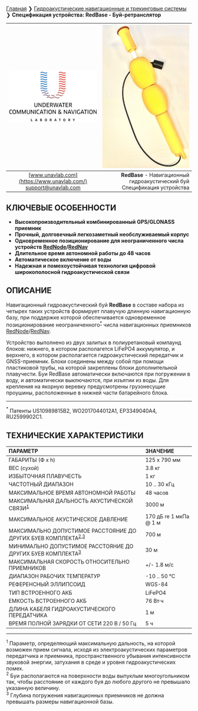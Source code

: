 [Главная](/README_RU) ❯ [Гидроакустические навигационные и трекинговые системы](/navigation_and_tracking_systems_ru) ❯ **Спецификация устройства: RedBase - Буй-ретранслятор**

<div style="page-break-after: always;"></div>

| ![logo](/documentation/sm_logo.png) | ![def_redbase_v2](/documentation/def_redbase_v2.png) |
| :---: | ---: |
| [www.unavlab.com](https://www.unavlab.com/) <br/> [support@unavlab.com](mailto:support@unavlab.com) | **RedBase** - Навигационный гидроакустический буй <br/> Спецификация устройства |

## КЛЮЧЕВЫЕ ОСОБЕННОСТИ

* **Высокопроизводительный комбинированный GPS/GLONASS приемник**
* **Прочный, долговечный легкозаметный необслуживаемый корпус**
* **Одновременное позиционирование для неограниченного числа устройств [RedNode](RedNODE_Specification_ru.md)/[RedNav](RedNAV_Specification_ru.md)**
* **Длительное время автономной работы до 48 часов**
* **Автоматическое включение от воды**
* **Надежная и помехоустойчивая технология цифровой широкополосной гидроакустической связи**

## ОПИСАНИЕ

Навигационный гидроакустический буй **RedBase** в составе набора из четырех таких устройств формирует плавучую длинную навигационную базу, 
при поддержке которой обеспечивается одновременное позиционирование неограниченного<sup>[*](#footnote_a1)</sup> числа навигационных приемников [RedNode](RedNODE_Specification_ru.md)/[RedNav](RedNAV_Specification_en.md).  

Устройство выполнено из двух залитых в полиуретановый компаунд блоков: нижнего, в котором располагется LiFePO4 аккумулятор, и верхнего, в котором располагается гидроакустический передатчик и GNSS-приемник. Блоки соединены между собой при помощи пластиковой трубы, на которой закреплены блоки дополнительной плавучести.
Буи RedBase автоматически включаются при погружении в воду, и автоматически выключаются, при изъятии из воды. 
Для крепления на якорную веревку предусмотрены грузонесущие проушины, расположенные в нижней части батарейного блока.

_________
<a name="footnote_a1"><sup>*</sup></a> Патенты US10989815B2, WO2017044012A1, EP3349040A4, RU2599902C1.  

<div style="page-break-after: always;"></div>

## ТЕХНИЧЕСКИЕ ХАРАКТЕРИСТИКИ

| ПАРАМЕТР | ЗНАЧЕНИЕ |
| :--- | :--- |
| ГАБАРИТЫ (Ф х h) | 125 x 790 мм |
| ВЕС (сухой) | 3.8 кг |
| ИЗБЫТОЧНАЯ ПЛАВУЧЕСТЬ | 1 кг |
| ЧАСТОТНЫЙ ДИАПАЗОН | 10 .. 30 кГц |
| МАКСИМАЛЬНОЕ ВРЕМЯ АВТОНОМНОЙ РАБОТЫ | 48 часов |
| МАКСИМАЛЬНАЯ ДАЛЬНОСТЬ АКУСТИЧЕСКОЙ СВЯЗИ<sup>[1](#footnote1)</sup> | 3000 м |
| МАКСИМАЛЬНОЕ АКУСТИЧЕСКОЕ ДАВЛЕНИЕ | 170 дБ re 1 мкПа @ 1 м |
| МАКСИМАЛЬНО ДОПУСТИМОЕ РАССТОЯНИЕ ДО ДРУГИХ БУЕВ КОМПЛЕКТА<sup>[2](#footnote2),[3](#footnote3)</sup> | 700 м |
| МИНИМАЛЬНО ДОПУСТИМОЕ РАССТОЯНИЕ ДО ДРУГИХ БУЕВ КОМПЛЕКТА<sup>[3](#footnote3)</sup> | 30 м |
| МАКСИМАЛЬНАЯ СКОРОСТЬ ОТНОСИТЕЛЬНО ПРИЕМНИКОВ | +/- 1.8 м/с  |
| ДИАПАЗОН РАБОЧИХ ТЕМПЕРАТУР | -10 .. 50 °С |
| РЕФЕРЕНСНЫЙ ЭЛЛИПСОИД | WGS-84 |
| ТИП ВСТРОЕННОГО АКБ | LiFePO4 |
| ЕМКОСТЬ ВСТРОЕННОГО АКБ | 76 Вт·ч |
| ДЛИНА КАБЕЛЯ ГИДРОАКУСТИЧЕСКОГО ПЕРЕДАТЧИКА | 1 м |
| ВРЕМЯ ПОЛНОЙ ЗАРЯДКИ ОТ СЕТИ 220 В / 50 Гц | 5 ч |

________________
<a name="footnote1"><sup>1</sup></a> Параметр, определяющий максимальную дальность, на которой возможен прием сигнала, исходя из 
электроакустических параметров передатчика и приемника, пространственного убывания интенсивности звуковой энергии, затухания в среде 
и уровня гидроакустических помех.  
<a name="footnote2"><sup>2</sup></a> Буи располагаются на поверхности воды выпуклым многоугольником так, чтобы расстояние от каждого буя 
до любого другого не превышало указанную величину.  
<a name="footnote3"><sup>3</sup></a> Глубина погружения навигационных приемников не должна превышать размеры навигационной базы.  

<div style="page-break-after: always;"></div>
